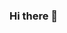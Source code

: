 ### Hi there 👋

<!-- [![Top Langs](https://github-readme-stats.vercel.app/api/top-langs/?username=itoi10&layout=compact&hide=jupyter%20notebook)](https://github.com/anuraghazra/github-readme-stats) -->

<!--
**itoi10/itoi10** is a ✨ _special_ ✨ repository because its `README.md` (this file) appears on your GitHub profile.

Here are some ideas to get you started:

- 🔭 I’m currently working on ...
- 🌱 I’m currently learning ...
- 👯 I’m looking to collaborate on ...
- 🤔 I’m looking for help with ...
- 💬 Ask me about ...
- 📫 How to reach me: ...
- 😄 Pronouns: ...
- ⚡ Fun fact: ...
-->
